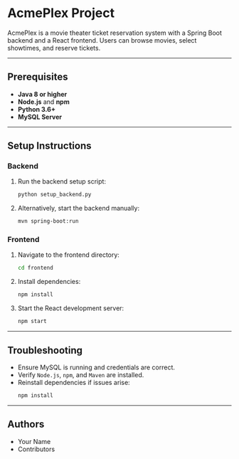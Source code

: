 # AcmePlex Project

AcmePlex is a movie theater ticket reservation system with a Spring Boot backend and a React frontend. Users can browse movies, select showtimes, and reserve tickets.

---

## Prerequisites

- **Java 8 or higher**
- **Node.js** and **npm**
- **Python 3.6+**
- **MySQL Server**

---

## Setup Instructions

### Backend
1. Run the backend setup script:
   ```bash
   python setup_backend.py
   ```
2. Alternatively, start the backend manually:
   ```bash
   mvn spring-boot:run
   ```

### Frontend
1. Navigate to the frontend directory:
   ```bash
   cd frontend
   ```
2. Install dependencies:
   ```bash
   npm install
   ```
3. Start the React development server:
   ```bash
   npm start
   ```

---

## Troubleshooting

- Ensure MySQL is running and credentials are correct.
- Verify `Node.js`, `npm`, and `Maven` are installed.
- Reinstall dependencies if issues arise:
  ```bash
  npm install
  ```

---

## Authors

- Your Name
- Contributors

